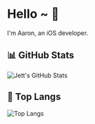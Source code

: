 <!--
**Aaron0927/Aaron0927** is a ✨ _special_ ✨ repository because its `README.md` (this file) appears on your GitHub profile.

Here are some ideas to get you started:

- 🔭 I’m currently working on ...
- 🌱 I’m currently learning ...
- 👯 I’m looking to collaborate on ...
- 🤔 I’m looking for help with ...
- 💬 Ask me about ...
- 📫 How to reach me: ...
- 😄 Pronouns: ...
- ⚡ Fun fact: ...
-->
# Hello ~ 👋

I'm Aaron, an iOS developer.

## 📊 GitHub Stats
![Jett's GitHub Stats](https://github-readme-stats.vercel.app/api?username=aaron0927&show_icons=true&theme=dark)

## 📖 Top Langs
![Top Langs](https://github-readme-stats.vercel.app/api/top-langs/?username=aaron0927&layout=compact)

